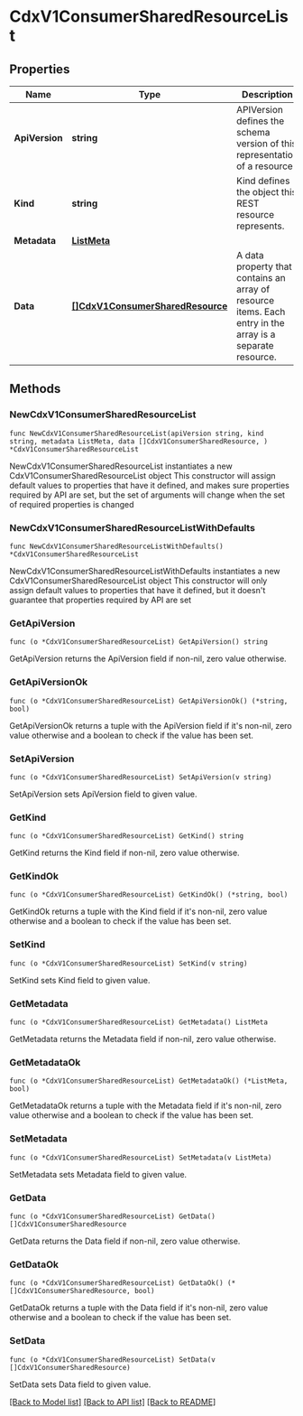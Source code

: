 # CdxV1ConsumerSharedResourceList

## Properties

Name | Type | Description | Notes
------------ | ------------- | ------------- | -------------
**ApiVersion** | **string** | APIVersion defines the schema version of this representation of a resource. | [readonly] 
**Kind** | **string** | Kind defines the object this REST resource represents. | [readonly] 
**Metadata** | [**ListMeta**](ListMeta.md) |  | 
**Data** | [**[]CdxV1ConsumerSharedResource**](CdxV1ConsumerSharedResource.md) | A data property that contains an array of resource items. Each entry in the array is a separate resource. | 

## Methods

### NewCdxV1ConsumerSharedResourceList

`func NewCdxV1ConsumerSharedResourceList(apiVersion string, kind string, metadata ListMeta, data []CdxV1ConsumerSharedResource, ) *CdxV1ConsumerSharedResourceList`

NewCdxV1ConsumerSharedResourceList instantiates a new CdxV1ConsumerSharedResourceList object
This constructor will assign default values to properties that have it defined,
and makes sure properties required by API are set, but the set of arguments
will change when the set of required properties is changed

### NewCdxV1ConsumerSharedResourceListWithDefaults

`func NewCdxV1ConsumerSharedResourceListWithDefaults() *CdxV1ConsumerSharedResourceList`

NewCdxV1ConsumerSharedResourceListWithDefaults instantiates a new CdxV1ConsumerSharedResourceList object
This constructor will only assign default values to properties that have it defined,
but it doesn't guarantee that properties required by API are set

### GetApiVersion

`func (o *CdxV1ConsumerSharedResourceList) GetApiVersion() string`

GetApiVersion returns the ApiVersion field if non-nil, zero value otherwise.

### GetApiVersionOk

`func (o *CdxV1ConsumerSharedResourceList) GetApiVersionOk() (*string, bool)`

GetApiVersionOk returns a tuple with the ApiVersion field if it's non-nil, zero value otherwise
and a boolean to check if the value has been set.

### SetApiVersion

`func (o *CdxV1ConsumerSharedResourceList) SetApiVersion(v string)`

SetApiVersion sets ApiVersion field to given value.


### GetKind

`func (o *CdxV1ConsumerSharedResourceList) GetKind() string`

GetKind returns the Kind field if non-nil, zero value otherwise.

### GetKindOk

`func (o *CdxV1ConsumerSharedResourceList) GetKindOk() (*string, bool)`

GetKindOk returns a tuple with the Kind field if it's non-nil, zero value otherwise
and a boolean to check if the value has been set.

### SetKind

`func (o *CdxV1ConsumerSharedResourceList) SetKind(v string)`

SetKind sets Kind field to given value.


### GetMetadata

`func (o *CdxV1ConsumerSharedResourceList) GetMetadata() ListMeta`

GetMetadata returns the Metadata field if non-nil, zero value otherwise.

### GetMetadataOk

`func (o *CdxV1ConsumerSharedResourceList) GetMetadataOk() (*ListMeta, bool)`

GetMetadataOk returns a tuple with the Metadata field if it's non-nil, zero value otherwise
and a boolean to check if the value has been set.

### SetMetadata

`func (o *CdxV1ConsumerSharedResourceList) SetMetadata(v ListMeta)`

SetMetadata sets Metadata field to given value.


### GetData

`func (o *CdxV1ConsumerSharedResourceList) GetData() []CdxV1ConsumerSharedResource`

GetData returns the Data field if non-nil, zero value otherwise.

### GetDataOk

`func (o *CdxV1ConsumerSharedResourceList) GetDataOk() (*[]CdxV1ConsumerSharedResource, bool)`

GetDataOk returns a tuple with the Data field if it's non-nil, zero value otherwise
and a boolean to check if the value has been set.

### SetData

`func (o *CdxV1ConsumerSharedResourceList) SetData(v []CdxV1ConsumerSharedResource)`

SetData sets Data field to given value.



[[Back to Model list]](../README.md#documentation-for-models) [[Back to API list]](../README.md#documentation-for-api-endpoints) [[Back to README]](../README.md)


